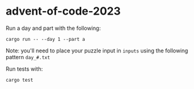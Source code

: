 # advent-of-code-2023

Run a day and part with the following:
```
cargo run -- --day 1 --part a
```

Note: you'll need to place your puzzle input in `inputs` using the following pattern `day_#.txt`

Run tests with:
```
cargo test
```